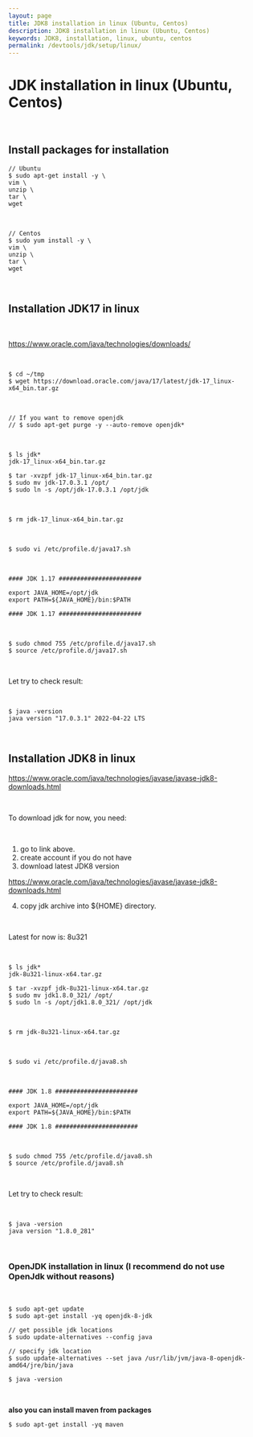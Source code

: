 ```yaml
---
layout: page
title: JDK8 installation in linux (Ubuntu, Centos)
description: JDK8 installation in linux (Ubuntu, Centos)
keywords: JDK8, installation, linux, ubuntu, centos
permalink: /devtools/jdk/setup/linux/
---
```


# JDK installation in linux (Ubuntu, Centos)

<br/>

## Install packages for installation

<!--

# sed -i "s/.*PasswordAuthentication.*/PasswordAuthentication yes/g" /etc/ssh/sshd_config
# service sshd reload

-->

    // Ubuntu
    $ sudo apt-get install -y \
    vim \
    unzip \
    tar \
    wget

<br/>

    // Centos
    $ sudo yum install -y \
    vim \
    unzip \
    tar \
    wget

<br/>

## Installation JDK17 in linux

<br/>

https://www.oracle.com/java/technologies/downloads/

<br/>

```
$ cd ~/tmp
$ wget https://download.oracle.com/java/17/latest/jdk-17_linux-x64_bin.tar.gz
```

<br/>

```
// If you want to remove openjdk
// $ sudo apt-get purge -y --auto-remove openjdk*
```

<br/>

```
$ ls jdk*
jdk-17_linux-x64_bin.tar.gz

$ tar -xvzpf jdk-17_linux-x64_bin.tar.gz
$ sudo mv jdk-17.0.3.1 /opt/
$ sudo ln -s /opt/jdk-17.0.3.1 /opt/jdk
```

<br/>

```
$ rm jdk-17_linux-x64_bin.tar.gz
```

<br/>

```
$ sudo vi /etc/profile.d/java17.sh
```

<br/>

```
#### JDK 1.17 #######################

export JAVA_HOME=/opt/jdk
export PATH=${JAVA_HOME}/bin:$PATH

#### JDK 1.17 #######################
```

<br/>

```
$ sudo chmod 755 /etc/profile.d/java17.sh
$ source /etc/profile.d/java17.sh
```

<br/>

Let try to check result:

<br/>

```
$ java -version
java version "17.0.3.1" 2022-04-22 LTS
```

<br/>

## Installation JDK8 in linux

https://www.oracle.com/java/technologies/javase/javase-jdk8-downloads.html

<br/>

To download jdk for now, you need:

<br/>

1. go to link above.
2. create account if you do not have
3. download latest JDK8 version

https://www.oracle.com/java/technologies/javase/javase-jdk8-downloads.html

4. copy jdk archive into ${HOME} directory.

<br/>

Latest for now is: 8u321

<br/>

    $ ls jdk*
    jdk-8u321-linux-x64.tar.gz

    $ tar -xvzpf jdk-8u321-linux-x64.tar.gz
    $ sudo mv jdk1.8.0_321/ /opt/
    $ sudo ln -s /opt/jdk1.8.0_321/ /opt/jdk

<br/>

    $ rm jdk-8u321-linux-x64.tar.gz

<br/>

    $ sudo vi /etc/profile.d/java8.sh

<br/>

```
#### JDK 1.8 #######################

export JAVA_HOME=/opt/jdk
export PATH=${JAVA_HOME}/bin:$PATH

#### JDK 1.8 #######################
```

<br/>

```
$ sudo chmod 755 /etc/profile.d/java8.sh
$ source /etc/profile.d/java8.sh
```

<br/>

Let try to check result:

<br/>

```
$ java -version
java version "1.8.0_281"
```

<br/>

### OpenJDK installation in linux (I recommend do not use OpenJdk without reasons)

<br/>

    $ sudo apt-get update
    $ sudo apt-get install -yq openjdk-8-jdk

    // get possible jdk locations
    $ sudo update-alternatives --config java

    // specify jdk location
    $ sudo update-alternatives --set java /usr/lib/jvm/java-8-openjdk-amd64/jre/bin/java

    $ java -version

<br/>

**also you can install maven from packages**

    $ sudo apt-get install -yq maven

